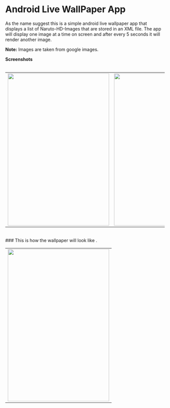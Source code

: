 # Android Live WallPaper App 

As the name suggest this is a simple android live wallpaper app that displays a list of Naruto-HD-Images that are stored in an XML file. 
The app will display one image at a time on screen and after every 5 seconds it will render another image.

<b>Note:</b> Images are taken from google images. 

<b>Screenshots</b></br></br>

<table> 
<td>
<img src="https://cloud.githubusercontent.com/assets/7979139/24312595/4f1e1ef8-10ff-11e7-9342-c703c0728aeb.png" data-canonical-src="https://gyazo.com/eb5c5741b6a9a16c692170a41a49c858.png" width="320" height="480" />
</td>
<td>
<img src="https://cloud.githubusercontent.com/assets/7979139/24312603/5392f030-10ff-11e7-8ef5-a335db469f21.png" width="320" height="480" />
</td>
<td>
<img src="https://cloud.githubusercontent.com/assets/7979139/24312629/716344de-10ff-11e7-8c52-4af4aa474a4a.png" width="320" height="480" />
</td>
</table></br>
### This is how the wallpaper will look like . 
<table> 
<td>
<img src="https://cloud.githubusercontent.com/assets/7979139/24312714/cb666ac4-10ff-11e7-8b69-899762920b46.png"  width="320" height="480" />
</td>
</table>





